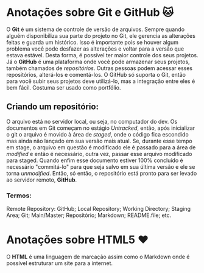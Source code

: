 # Anotações sobre Git e GitHub :cat:

O **Git** é um sistema de controle de versão de arquivos. Sempre quando alguém disponibiliza sua parte do projeto no Git, ele gerencia as alterações feitas e guarda um histórico. Isso é importante pois se houver algum problema você pode desfazer as alterações e voltar para a versão que estava estável. Desta forma, é possível ter maior controle dos seus projetos. Já o **GitHub** é uma plataforma onde você pode armazenar seus projetos, também chamados de _repositórios_. Outras pessoas podem acessar esses repositórios, alterá-los e comentá-los. O GitHub só suporta o Git, então para você subir seus projetos deve utilizá-lo, mas a integração entre eles é bem fácil. Costuma ser usado como portfólio.

## Criando um repositório:

O arquivo está no servidor local, ou seja, no computador do dev. Os documentos em Git começam no estágio _Untracked_, então, após inicializar o git o arquivo é movido à área de _staged_, onde o código fica escondido mas ainda não lançado em sua versão mais atual. Se, durante esse tempo em stage, o arquivo em questão é modificado ele é passado para a área de _modified_ e então é necessário, outra vez, passar esse arquivo modificado para staged. Quando enfim esse documento estiver 100% concluído é necessário "commitá-lo" para que seja salvo em sua última versão e ele se torna _unmodified_. Então, só então, o repositório está pronto para ser levado ao servidor remoto, **GitHub**.

### Termos:

Remote Repository: GitHub; Local Repository; Working Directory; Staging Area; Git; Main/Master; Repositório; Markdown; README.file; etc.

# Anotações sobre HTML5 :heart:

O **HTML** é uma linguagem de marcação assim como o Markdown onde é possível estruturar um site para a internet.